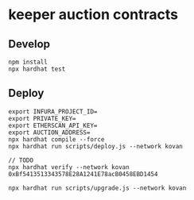 keeper auction contracts
========================

## Develop

```
npm install
npx hardhat test
```

## Deploy

```
export INFURA_PROJECT_ID=
export PRIVATE_KEY=
export ETHERSCAN_API_KEY=
export AUCTION_ADDRESS=
npx hardhat compile --force
npx hardhat run scripts/deploy.js --network kovan

// TODO 
npx hardhat verify --network kovan 0xBf5413513343578E28A1241E78acB0458EBD1454

npx hardhat run scripts/upgrade.js --network kovan
```
